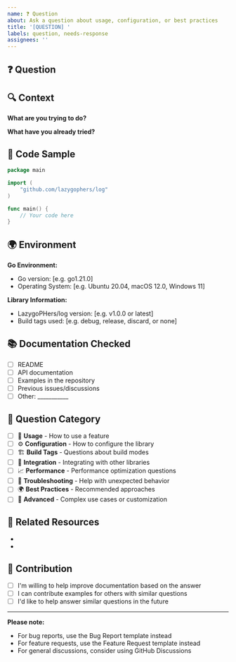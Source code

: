 ```yaml
---
name: ❓ Question
about: Ask a question about usage, configuration, or best practices
title: '[QUESTION] '
labels: question, needs-response
assignees: ''
---
```


## ❓ Question
<!-- Ask your question clearly and concisely -->

## 🔍 Context
<!-- Provide context about what you're trying to achieve -->

**What are you trying to do?**
<!-- Describe your goal or use case -->

**What have you already tried?**
<!-- List what you've already attempted -->

## 📁 Code Sample
<!-- Provide relevant code if applicable -->

```go
package main

import (
    "github.com/lazygophers/log"
)

func main() {
    // Your code here
}
```

## 🌍 Environment
<!-- Please complete the following information if relevant -->

**Go Environment:**
- Go version: [e.g. go1.21.0]
- Operating System: [e.g. Ubuntu 20.04, macOS 12.0, Windows 11]

**Library Information:**
- LazygoPHers/log version: [e.g. v1.0.0 or latest]
- Build tags used: [e.g. debug, release, discard, or none]

## 📚 Documentation Checked
<!-- Have you checked the documentation? -->

- [ ] README
- [ ] API documentation  
- [ ] Examples in the repository
- [ ] Previous issues/discussions
- [ ] Other: ___________

## 🎯 Question Category
<!-- What type of question is this? -->

- [ ] 🚀 **Usage** - How to use a feature
- [ ] ⚙️ **Configuration** - How to configure the library
- [ ] 🏗️ **Build Tags** - Questions about build modes
- [ ] 🔌 **Integration** - Integrating with other libraries
- [ ] 📈 **Performance** - Performance optimization questions
- [ ] 🐛 **Troubleshooting** - Help with unexpected behavior
- [ ] 🌍 **Best Practices** - Recommended approaches
- [ ] 🔧 **Advanced** - Complex use cases or customization

## 🔗 Related Resources
<!-- Any links to documentation, articles, or similar questions? -->

- 
- 

## 🤝 Contribution
<!-- After getting your answer -->

- [ ] I'm willing to help improve documentation based on the answer
- [ ] I can contribute examples for others with similar questions
- [ ] I'd like to help answer similar questions in the future

---

**Please note:** 
- For bug reports, use the Bug Report template instead
- For feature requests, use the Feature Request template instead  
- For general discussions, consider using GitHub Discussions